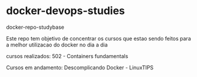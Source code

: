 # docker-devops-studies
docker-repo-studybase

Este repo tem objetivo de concentrar os cursos que estao sendo feitos para a melhor utilizacao do docker no dia a dia

cursos realizados:
502 - Containers fundamentals

Cursos em andamento:
Descomplicando Docker - LinuxTIPS


